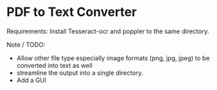# PDF to Text Converter

Requirements:
Install Tesseract-ocr and poppler to the same directory.

Note / TODO:
- Allow other file type especially image formats (png, jpg, jpeg) to be converted into text as well
- streamline the output into a single directory.
- Add a GUI

